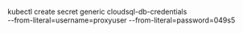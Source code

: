 kubectl create secret generic cloudsql-db-credentials \
    --from-literal=username=proxyuser --from-literal=password=049s5
